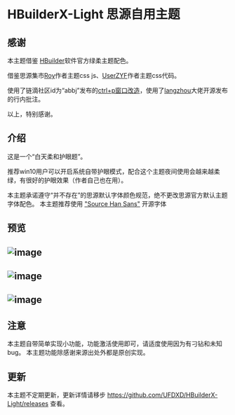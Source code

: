 # HBuilderX-Light 思源自用主题

## 感谢
本主题借鉴 [HBuilder](https://www.dcloud.io/hbuilderx.html)软件官方绿柔主题配色。

借鉴思源集市[Roy](https://github.com/royc01)作者主题css js、[UserZYF](https://github.com/UserZYF)作者主题css代码。

使用了链滴社区id为“abbj”发布的[ctrl+p窗口改造](https://ld246.com/article/1648269766832)，使用了[langzhou](https://github.com/langzhou/siyuan-note)大佬开源发布的行内批注。

以上，特别感谢。
## 介绍
这是一个“白天柔和护眼题”。

推荐win10用户可以开启系统自带护眼模式，配合这个主题夜间使用会越来越柔绿，有很好的护眼效果（作者自己也在用）。

本主题承诺遵守“并不存在”的思源默认字体颜色规范，绝不更改思源官方默认主题字体配色。
本主题推荐使用 ["Source Han Sans"](https://github.com/adobe-fonts/source-han-sans) 开源字体 

## 预览
![image](https://user-images.githubusercontent.com/97731736/169648221-b14ad3c3-6413-4b9a-8455-d02fca6ccf00.png)
---

![image](https://user-images.githubusercontent.com/97731736/169648233-72b43f7f-3f40-4297-aff4-0f1d4868fe0c.png)
---

![image](https://user-images.githubusercontent.com/97731736/169648243-d6adb09c-ce8f-48ff-bed3-3a9c79b4a2c9.png)
---

## 注意
本主题自带简单实现小功能，功能激活使用即可，请适度使用因为有刁钻和未知bug。
本主题功能除感谢来源出处外都是原创实现。

## 更新
本主题不定期更新，更新详情请移步 https://github.com/UFDXD/HBuilderX-Light/releases 查看。
 
